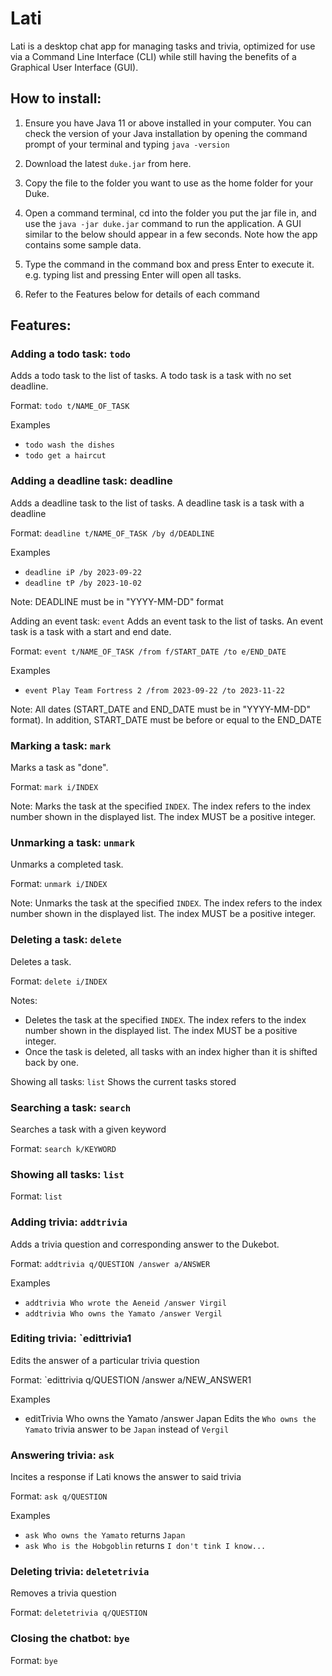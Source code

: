 # Lati

Lati is a desktop chat app for managing tasks and trivia, optimized for use via a Command Line Interface (CLI) while still having the benefits of a Graphical User Interface (GUI). 

## **How to install:**

1. Ensure you have Java 11 or above installed in your computer. You can check the version of your Java installation by opening the command prompt of your terminal and typing `java -version`

2. Download the latest `duke.jar` from here.

3. Copy the file to the folder you want to use as the home folder for your Duke.

4. Open a command terminal, cd into the folder you put the jar file in, and use the `java -jar duke.jar` command to run the application.
A GUI similar to the below should appear in a few seconds. Note how the app contains some sample data.

5. Type the command in the command box and press Enter to execute it. e.g. typing list and pressing Enter will open all tasks.

6. Refer to the Features below for details of each command

## **Features:**

### Adding a todo task: `todo`

Adds a todo task to the list of tasks. A todo task is a task with no set deadline.

Format: `todo t/NAME_OF_TASK`

Examples
- `todo wash the dishes`
- `todo get a haircut`

### Adding a deadline task: deadline

Adds a deadline task to the list of tasks. A deadline task is a task with a deadline

Format: `deadline t/NAME_OF_TASK /by d/DEADLINE`

Examples
- `deadline iP /by 2023-09-22`
- `deadline tP /by 2023-10-02`

Note: DEADLINE must be in "YYYY-MM-DD" format

Adding an event task: `event`
Adds an event task to the list of tasks. An event task is a task with a start and end date.

Format: `event t/NAME_OF_TASK /from f/START_DATE /to e/END_DATE`

Examples
- `event Play Team Fortress 2 /from 2023-09-22 /to 2023-11-22`

Note: All dates (START_DATE and END_DATE must be in "YYYY-MM-DD" format).
In addition, START_DATE must be before or equal to the END_DATE

### Marking a task: `mark`
Marks a task as "done".

Format: `mark i/INDEX`

Note: Marks the task at the specified `INDEX`. The index refers to the index number shown in the displayed list. The index MUST be a positive integer.

### Unmarking a task: `unmark`
Unmarks a completed task.

Format: `unmark i/INDEX`

Note: Unmarks the task at the specified `INDEX`. The index refers to the index number shown in the displayed list. The index MUST be a positive integer.

### Deleting a task: `delete`
Deletes a task.

Format: `delete i/INDEX`

Notes: 

- Deletes the task at the specified `INDEX`. The index refers to the index number shown in the displayed list. The index MUST be a positive integer.
- Once the task is deleted, all tasks with an index higher than it is shifted back by one.

Showing all tasks: `list`
Shows the current tasks stored

### Searching a task: `search`

Searches a task with a given keyword

Format: `search k/KEYWORD`

### Showing all tasks: `list`

Format: `list`


### Adding trivia: `addtrivia`
Adds a trivia question and corresponding answer to the Dukebot.

Format: `addtrivia q/QUESTION /answer a/ANSWER`

Examples
- `addtrivia Who wrote the Aeneid /answer Virgil`
- `addtrivia Who owns the Yamato /answer Vergil`


### Editing trivia: `edittrivia1
Edits the answer of a particular trivia question

Format: `edittrivia q/QUESTION /answer a/NEW_ANSWER1

Examples
- editTrivia Who owns the Yamato /answer Japan Edits the `Who owns the Yamato` trivia answer to be `Japan` instead of `Vergil`

### Answering trivia: `ask`
Incites a response if Lati knows the answer to said trivia

Format: `ask q/QUESTION`

Examples
- `ask Who owns the Yamato` returns `Japan`
- `ask Who is the Hobgoblin` returns `I don't tink I know...`

### Deleting trivia: `deletetrivia`
Removes a trivia question

Format: `deletetrivia q/QUESTION`

### Closing the chatbot: `bye`

Format: `bye`



